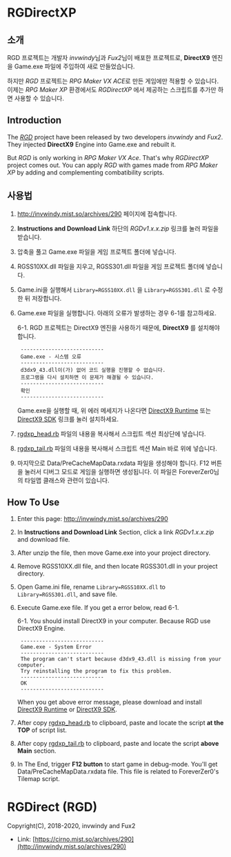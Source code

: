 # RGDirectXP

## 소개

RGD 프로젝트는 개발자 *invwindy*님과 *Fux2*님이 배포한 프로젝트로, **DirectX9** 엔진을 Game.exe 파일에 주입하여 새로 만들었습니다.

하지만 *RGD* 프로젝트는 *RPG Maker VX ACE*로 만든 게임에만 적용할 수 있습니다. 이제는 *RPG Maker XP* 환경에서도 *RGDirectXP* 에서 제공하는 스크립트를 추가만 하면 사용할 수 있습니다.

## Introduction

The *[RGD](http://invwindy.mist.so/archives/290)* project have been released by two developers *invwindy* and *Fux2*. They injected **DirectX9** Engine into Game.exe and rebuilt it. 

But *RGD* is only working in *RPG Maker VX Ace*. That's why *RGDirectXP* project comes out. You can apply *RGD* with games made from *RPG Maker XP* by adding and complementing combatibility scripts.

## 사용법

1. http://invwindy.mist.so/archives/290 페이지에 접속합니다.
2. **Instructions and Download Link** 하단의 *RGDv1.x.x.zip* 링크를 눌러 파일을 받습니다.
3. 압축을 풀고 Game.exe 파일을 게임 프로젝트 폴더에 넣습니다.
4. RGSS10XX.dll 파일을 지우고, RGSS301.dll 파일을 게임 프로젝트 폴더에 넣습니다.
5. Game.ini을 실행해서 `Library=RGSS10XX.dll` 을 `Library=RGSS301.dll` 로 수정한 뒤 저장합니다.
6. Game.exe 파일을 실행합니다. 아래의 오류가 발생하는 경우 6-1를 참고하세요.

    6-1. RGD 프로젝트는 DirectX9 엔진을 사용하기 때문에, **DirectX9** 를 설치해야 합니다.

        ---------------------------
        Game.exe - 시스템 오류
        ---------------------------
        d3dx9_43.dll이(가) 없어 코드 실행을 진행할 수 없습니다.
        프로그램을 다시 설치하면 이 문제가 해결될 수 있습니다. 
        ---------------------------
        확인   
        ---------------------------

    Game.exe을 실행할 때, 위 에러 메세지가 나온다면 [DirectX9 Runtime](https://www.microsoft.com/en-us/download/confirmation.aspx?id=8109) 또는 [DirectX9 SDK](https://www.microsoft.com/en-us/download/details.aspx?id=6812) 링크를 눌러 설치하세요.
7. [rgdxp_head.rb](https://github.com/jubin-park/RGDirectXP/blob/master/src/rgdxp_head.rb) 파일의 내용을 복사해서 스크립트 섹션 최상단에 넣습니다.
8. [rgdxp_tail.rb](https://github.com/jubin-park/RGDirectXP/blob/master/src/rgdxp_tail.rb) 파일의 내용을 복사해서 스크립트 섹션 Main 바로 위에 넣습니다.
9. 마지막으로 Data/PreCacheMapData.rxdata 파일을 생성해야 합니다. F12 버튼을 눌러서 디버그 모드로 게임을 실행하면 생성됩니다. 이 파일은 ForeverZer0님의 타일맵 클래스와 관련이 있습니다.

## How To Use

1. Enter this page: http://invwindy.mist.so/archives/290
2. In **Instructions and Download Link** Section, click a link *RGDv1.x.x.zip* and download file.
3. After unzip the file, then move Game.exe into your project directory.
4. Remove RGSS10XX.dll file, and then locate RGSS301.dll in your project directory.
5. Open Game.ini file, rename `Library=RGSS10XX.dll` to `Library=RGSS301.dll`, and save file.
6. Execute Game.exe file. If you get a error below, read 6-1.

    6-1. You should install DirectX9 in your computer. Because RGD use DirectX9 Engine.

        ---------------------------
        Game.exe - System Error
        ---------------------------
        The program can't start because d3dx9_43.dll is missing from your computer.
        Try reinstalling the program to fix this problem.
        ---------------------------
        OK
        ---------------------------
    When you get above error message, please download and install  [DirectX9 Runtime](https://www.microsoft.com/en-us/download/confirmation.aspx?id=8109) or [DirectX9 SDK](https://www.microsoft.com/en-us/download/details.aspx?id=6812).
    
7. After copy [rgdxp_head.rb](https://github.com/jubin-park/RGDirectXP/blob/master/src/rgdxp_head.rb) to clipboard, paste and locate the script **at the TOP** of script list.
8. After copy [rgdxp_tail.rb](https://github.com/jubin-park/RGDirectXP/blob/master/src/rgdxp_tail.rb) to clipboard, paste and locate the script **above Main** section.
9. In The End, trigger **F12 button** to start game in debug-mode. You'll get Data/PreCacheMapData.rxdata file. This file is related to ForeverZer0's Tilemap script.

# RGDirect (RGD)
Copyright(C), 2018-2020, invwindy and Fux2

* Link: [https://cirno.mist.so/archives/290](http://invwindy.mist.so/archives/290)